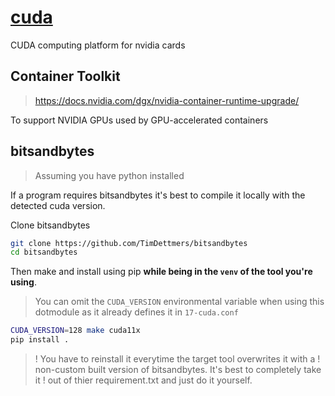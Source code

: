 # [cuda](https://en.wikipedia.org/wiki/CUDA)

CUDA computing platform for nvidia cards

## Container Toolkit

> <https://docs.nvidia.com/dgx/nvidia-container-runtime-upgrade/>

To support NVIDIA GPUs used by GPU-accelerated containers

## bitsandbytes

> Assuming you have python installed

If a program requires bitsandbytes it's best to compile it locally with the detected cuda version.

Clone bitsandbytes

```sh
git clone https://github.com/TimDettmers/bitsandbytes
cd bitsandbytes
```

Then make and install using pip **while being in the `venv` of the
tool you're using**.

> You can omit the `CUDA_VERSION` environmental variable when using this
> dotmodule as it already defines it in `17-cuda.conf`

```sh
CUDA_VERSION=128 make cuda11x
pip install .
```

> ! You have to reinstall it everytime the target tool overwrites it with a
> ! non-custom built version of bitsandbytes. It's best to completely take it
> ! out of thier requirement.txt and just do it yourself.
